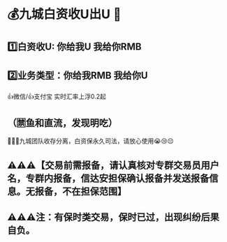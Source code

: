 # 💰九城白资收U出U 📖


1️⃣白资收U:  你给我U   我给你RMB
---------------------------
2️⃣业务类型：你给我RMB  我给你U
---------------------------
👍微信/👍支付宝   实时汇率上浮0.2起 

  （🈲鱼和直流，发现明吃）
---------------------------

🧐😂😛九城团队收存分离，白资保永久司法，请放心使用😭😢😔



## ⚠️⚠️⚠️【交易前需报备，请认真核对专群交易员用户名，专群内报备，信达安担保确认报备并发送报备信息。无报备，不在担保范围】

## ⚠️⚠️⚠️注：有保时类交易，保时已过，出现纠纷后果自负。
